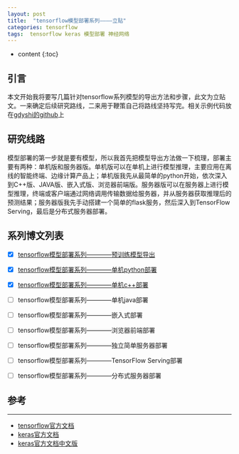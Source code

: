 ```yaml
---
layout: post
title:  "tensorflow模型部署系列————立贴"
categories: tensorflow
tags:  tensorflow keras 模型部署 神经网络
---
```


* content
{:toc}


## 引言
本文开始我将要写几篇针对tensorflow系列模型的导出方法和步骤，此文为立贴文。一来确定后续研究路线，二来用于鞭策自己将路线坚持写完。相关示例代码放在[gdyshi的github](https://github.com/gdyshi/model_deployment)上


## 研究线路
模型部署的第一步就是要有模型，所以我首先把模型导出方法做一下梳理，部署主要有两种：单机版和服务器版。单机版可以在单机上进行模型推理，主要应用在离线的智能终端、边缘计算产品上；单机版我先从最简单的python开始，依次深入到C++版、JAVA版、嵌入式版、浏览器前端版。服务器版可以在服务器上进行模型推理，终端或客户端通过网络调用传输数据给服务器，并从服务器获取推理后的预测结果；服务器版我先手动搭建一个简单的flask服务，然后深入到TensorFlow Serving，最后是分布式服务器部署。

## 系列博文列表

- [x] [tensorflow模型部署系列————预训练模型导出](https://blog.csdn.net/chongtong/article/details/90474737)
- [X] [tensorflow模型部署系列————单机python部署](https://blog.csdn.net/chongtong/article/details/90693787)
- [X] [tensorflow模型部署系列————单机c++部署](https://blog.csdn.net/chongtong/article/details/91947690)
- [ ] tensorflow模型部署系列————单机java部署
- [ ] tensorflow模型部署系列————嵌入式部署
- [ ] tensorflow模型部署系列————浏览器前端部署
- [ ] tensorflow模型部署系列————独立简单服务器部署
- [ ] tensorflow模型部署系列————TensorFlow Serving部署
- [ ] tensorflow模型部署系列————分布式服务器部署


## 参考
---
- [tensorflow官方文档](https://tensorflow.google.cn/api_docs/python/tf)
- [keras官方文档](https://keras.io/)
- [keras官方文档中文版](https://keras.io/zh/)
